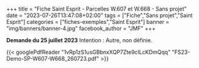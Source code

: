 +++
title = "Fiche Saint Esprit - Parcelles W.607 et W.668 - Sans projet"
date = "2023-07-26T13:47:08+02:00"
tags = ["Fiche","Sans projet","Saint Esprit"]
categories = ["fiches-exemples","Saint Esprit"]
banner = "img/banners/banner-4.jpg"
facebook_author = "JMF"
+++

**Demande du 25 juillet 2023**
Intention : Autre, non définie.

{{< googlePdfReader "1vRp1zS1usGBbnxXQP7Zte9cILcKDmQqq" "FS23-Demo-SP-W607-W668_260723.pdf" >}}
